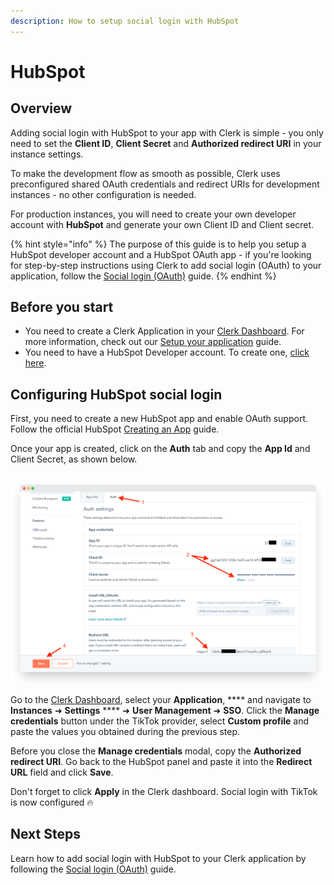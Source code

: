 ```yaml
---
description: How to setup social login with HubSpot
---
```


# HubSpot

## Overview

Adding social login with HubSpot to your app with Clerk is simple -  you only need to set the **Client ID**, **Client Secret** and **Authorized redirect URI** in your instance settings.

To make the development flow as smooth as possible, Clerk uses preconfigured shared OAuth credentials and redirect URIs for development instances - no other configuration is needed.&#x20;

For production instances, you will need to create your own developer account with **HubSpot** and generate your own Client ID and Client secret.

{% hint style="info" %}
The purpose of this guide is to help you setup a HubSpot developer account and a HubSpot OAuth app - if you're looking for step-by-step instructions using Clerk to add social login (OAuth) to your application, follow the [Social login (OAuth)](../../popular-guides/social-login-oauth.md) guide.
{% endhint %}

## Before you start

* You need to create a Clerk Application in your [Clerk Dashboard](https://dashboard.clerk.dev). For more information, check out our [Setup your application](../../popular-guides/setup-your-application.md) guide.
* You need to have a HubSpot Developer account. To create one, [click here](https://app.hubspot.com/signup/developers/step/existing-user?\_ga=2.145169076.1430980384.1628431607-741498900.1628431607).

## Configuring HubSpot social login

First, you need to create a new HubSpot app and enable OAuth support. Follow the official HubSpot [Creating an App](https://developers.hubspot.com/docs/api/creating-an-app) guide.

Once your app is created, click on the **Auth** tab and copy the **App Id** and Client Secret, as shown below.

![Configuring a HubSpot app](../../.gitbook/assets/screely-1628433157057.png)

Go to the [Clerk Dashboard](https://dashboard.clerk.dev), select your **Application**, **** and navigate to **Instances** ➜  **Settings** **** ➜  **User Management** ➜ **SSO**.  Click the **Manage credentials** button under the TikTok provider, select **Custom profile** and paste the values you obtained during the previous step.

Before you close the **Manage credentials** modal, copy the **Authorized redirect URI**. Go back to the HubSpot panel and paste it into the **Redirect URL** field and click **Save**.

Don't forget to click **Apply** in the Clerk dashboard. Social login with TikTok is now configured 🔥&#x20;

## Next Steps

Learn how to add social login with HubSpot to your Clerk application by following the [Social login (OAuth)](../../popular-guides/social-login-oauth.md) guide.
